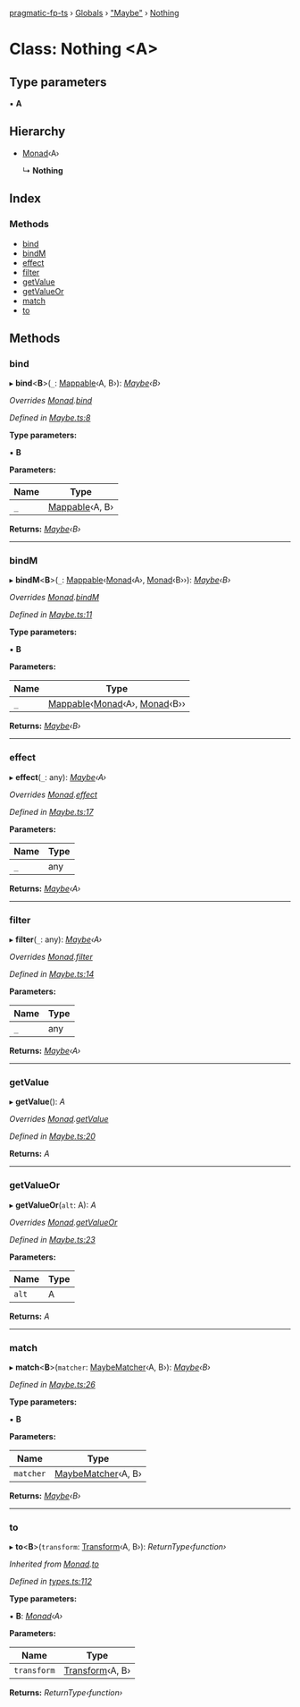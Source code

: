 [pragmatic-fp-ts](../README.md) › [Globals](../globals.md) › ["Maybe"](../modules/_maybe_.md) › [Nothing](_maybe_.nothing.md)

# Class: Nothing <**A**>

## Type parameters

▪ **A**

## Hierarchy

* [Monad](_types_.monad.md)‹A›

  ↳ **Nothing**

## Index

### Methods

* [bind](_maybe_.nothing.md#bind)
* [bindM](_maybe_.nothing.md#bindm)
* [effect](_maybe_.nothing.md#effect)
* [filter](_maybe_.nothing.md#filter)
* [getValue](_maybe_.nothing.md#getvalue)
* [getValueOr](_maybe_.nothing.md#getvalueor)
* [match](_maybe_.nothing.md#match)
* [to](_maybe_.nothing.md#to)

## Methods

###  bind

▸ **bind**<**B**>(`_`: [Mappable](../modules/_types_.md#mappable)‹A, B›): *[Maybe](../modules/_maybe_.md#maybe)‹B›*

*Overrides [Monad](_types_.monad.md).[bind](_types_.monad.md#abstract-bind)*

*Defined in [Maybe.ts:8](https://github.com/hermann-p/pragmatic-fp-ts/blob/63d447f/src/Maybe.ts#L8)*

**Type parameters:**

▪ **B**

**Parameters:**

Name | Type |
------ | ------ |
`_` | [Mappable](../modules/_types_.md#mappable)‹A, B› |

**Returns:** *[Maybe](../modules/_maybe_.md#maybe)‹B›*

___

###  bindM

▸ **bindM**<**B**>(`_`: [Mappable](../modules/_types_.md#mappable)‹[Monad](_types_.monad.md)‹A›, [Monad](_types_.monad.md)‹B››): *[Maybe](../modules/_maybe_.md#maybe)‹B›*

*Overrides [Monad](_types_.monad.md).[bindM](_types_.monad.md#abstract-bindm)*

*Defined in [Maybe.ts:11](https://github.com/hermann-p/pragmatic-fp-ts/blob/63d447f/src/Maybe.ts#L11)*

**Type parameters:**

▪ **B**

**Parameters:**

Name | Type |
------ | ------ |
`_` | [Mappable](../modules/_types_.md#mappable)‹[Monad](_types_.monad.md)‹A›, [Monad](_types_.monad.md)‹B›› |

**Returns:** *[Maybe](../modules/_maybe_.md#maybe)‹B›*

___

###  effect

▸ **effect**(`_`: any): *[Maybe](../modules/_maybe_.md#maybe)‹A›*

*Overrides [Monad](_types_.monad.md).[effect](_types_.monad.md#abstract-effect)*

*Defined in [Maybe.ts:17](https://github.com/hermann-p/pragmatic-fp-ts/blob/63d447f/src/Maybe.ts#L17)*

**Parameters:**

Name | Type |
------ | ------ |
`_` | any |

**Returns:** *[Maybe](../modules/_maybe_.md#maybe)‹A›*

___

###  filter

▸ **filter**(`_`: any): *[Maybe](../modules/_maybe_.md#maybe)‹A›*

*Overrides [Monad](_types_.monad.md).[filter](_types_.monad.md#abstract-filter)*

*Defined in [Maybe.ts:14](https://github.com/hermann-p/pragmatic-fp-ts/blob/63d447f/src/Maybe.ts#L14)*

**Parameters:**

Name | Type |
------ | ------ |
`_` | any |

**Returns:** *[Maybe](../modules/_maybe_.md#maybe)‹A›*

___

###  getValue

▸ **getValue**(): *A*

*Overrides [Monad](_types_.monad.md).[getValue](_types_.monad.md#abstract-getvalue)*

*Defined in [Maybe.ts:20](https://github.com/hermann-p/pragmatic-fp-ts/blob/63d447f/src/Maybe.ts#L20)*

**Returns:** *A*

___

###  getValueOr

▸ **getValueOr**(`alt`: A): *A*

*Overrides [Monad](_types_.monad.md).[getValueOr](_types_.monad.md#abstract-getvalueor)*

*Defined in [Maybe.ts:23](https://github.com/hermann-p/pragmatic-fp-ts/blob/63d447f/src/Maybe.ts#L23)*

**Parameters:**

Name | Type |
------ | ------ |
`alt` | A |

**Returns:** *A*

___

###  match

▸ **match**<**B**>(`matcher`: [MaybeMatcher](../modules/_maybe_.md#maybematcher)‹A, B›): *[Maybe](../modules/_maybe_.md#maybe)‹B›*

*Defined in [Maybe.ts:26](https://github.com/hermann-p/pragmatic-fp-ts/blob/63d447f/src/Maybe.ts#L26)*

**Type parameters:**

▪ **B**

**Parameters:**

Name | Type |
------ | ------ |
`matcher` | [MaybeMatcher](../modules/_maybe_.md#maybematcher)‹A, B› |

**Returns:** *[Maybe](../modules/_maybe_.md#maybe)‹B›*

___

###  to

▸ **to**<**B**>(`transform`: [Transform](../modules/_types_.md#transform)‹A, B›): *ReturnType‹function›*

*Inherited from [Monad](_types_.monad.md).[to](_types_.monad.md#to)*

*Defined in [types.ts:112](https://github.com/hermann-p/pragmatic-fp-ts/blob/63d447f/src/types.ts#L112)*

**Type parameters:**

▪ **B**: *[Monad](_types_.monad.md)‹A›*

**Parameters:**

Name | Type |
------ | ------ |
`transform` | [Transform](../modules/_types_.md#transform)‹A, B› |

**Returns:** *ReturnType‹function›*

